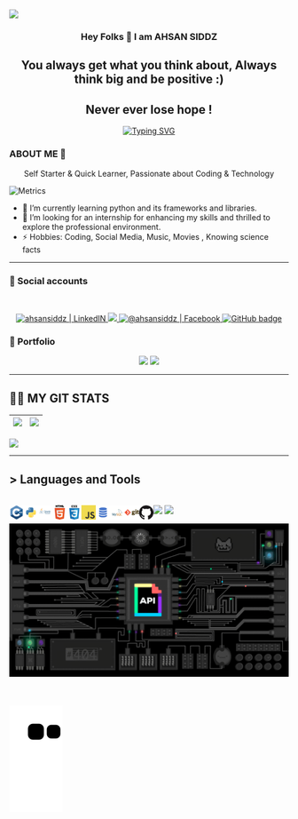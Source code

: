 <p align="center">
<img alt="" src=https://img.shields.io/github/stars/ahsansiddz1?affiliations=OWNER%2CCOLLABORATOR />
<img alt="" src=https://komarev.com/ghpvc/?username=ahsansiddz />
</p>



<img align="center" src="https://github.com/ahsansiddz1/ahsansiddz1/blob/main/NEWBANNER.jpg"/>
 
 
<div align="center">
 
<h3>Hey Folks 👋 I am AHSAN SIDDZ</h3>
<h2> You always get what you think about, Always think big and be positive :) </h2>
 <h2> Never ever lose hope !</h2>
 
[![Typing SVG](https://readme-typing-svg.herokuapp.com?font=calibri&color=%23E3F713&size=18&lines=I'm+programmer%2Cdeveloper%2Cdesigner+%26+freelancer+%F0%9F%92%BB)](https://git.io/typing-svg)
 
 </div>
 
<div >
 <h3> ABOUT ME 📌 </h3>
  
 <p align="center">Self Starter & Quick Learner, Passionate about Coding & Technology </p>
 </div>
 
![Metrics](https://metrics.lecoq.io/ahsansiddz1?template=classic&config.timezone=Asia%2FKarachi)



<!-- - ... -->
- 🌱 I’m currently learning python and its frameworks and libraries. 
- 👯 I’m looking for an internship for enhancing my skills and thrilled to explore the professional environment.
- ⚡ Hobbies: Coding, Social Media, Music, Movies , Knowing science facts 
<!-- - 
🔭 I’m currently working on  
 🤔 I’m looking for help with ...
- 💬 Ask me about ...
- 📫 How to reach me: ...
- 😄 Pronouns: ... 
-->

 <hr/>
 
 <h3> 💠 Social accounts </h3> <br/>
<p align="center">
 
   <a href="https://www.linkedin.com/in/ahsansiddz/" target="_blank">
  <img alt="ahsansiddz | LinkedIN"  src="https://img.shields.io/badge/linkedin-%230077B5.svg?&style=for-the-badge&logo=linkedin&logoColor=white" />

</a>
 
   <a href="http://twitter.com/ahsansiddz" target="_blank">
    <img src="https://img.shields.io/twitter/follow/ahsansiddz?label=Twitter&logo=twitter&style=for-the-badge" />
  </a>
 
 
<a href="https://www.facebook.com/ahsansiddz" target="_blank">
  <img  alt="@ahsansiddz | Facebook" src="https://img.shields.io/badge/facebook-%231877F2.svg?&style=for-the-badge&logo=facebook&logoColor=white" />
</a>
 
  <a href="https://github.com/ahsansiddz1" target="_blank">
    <img src="https://img.shields.io/github/followers/ahsansiddz?label=GitHub&logo=GitHub&style=for-the-badge" alt="GitHub badge" />
  </a>

 
</p>
 
 
 
 
 <h3> 🔰 Portfolio  </h3> 
  <div align="center">
 
<a href="https://ahsansiddz1.github.io"><img src="https://img.shields.io/badge/MyPortfolio-blueviolet.svg"/></a>
<a href="https://drive.google.com/file/d/1ERX4hnBGwGG0xZCg__wFHbifcXvmBTQH/view?usp=sharing"><img src="https://img.shields.io/badge/MyResume-red.svg"/></a> 

 </div>
 <hr/>


## 👨‍💻 MY GIT STATS
<img src="https://github-readme-stats.vercel.app/api?username=ahsansiddz1&&show_icons=true&count_private=true&theme=radical"/>|<img src="https://github-readme-streak-stats.herokuapp.com/?user=ahsansiddz1&theme=radical"/>|
|---|---|
 <img align="center" src="https://github-readme-stats.vercel.app/api/top-langs/?username=AHSANSIDDZ1&langs_count=5&theme=radical&title_color=8E2DE2&text_color=fff" alt=" "/>
 
 <!--lANGUAGES AND TOOLS -->
 
 <!--<details>
    <summary>:zap: Languages and Tools</summary> -->
 <br/>
 <hr/>
   <h2> >  Languages and Tools</h2>
   
   <br />
 <a href="https://github.com/404"><img src="https://user-images.githubusercontent.com/73097560/115834477-dbab4500-a447-11eb-908a-139a6edaec5c.gif"></a>

<img align="left" alt="C++" width="26px" src="https://raw.githubusercontent.com/github/explore/80688e429a7d4ef2fca1e82350fe8e3517d3494d/topics/cpp/cpp.png" />
<img align="left" alt="Python" width="26px" src="https://raw.githubusercontent.com/github/explore/80688e429a7d4ef2fca1e82350fe8e3517d3494d/topics/python/python.png" />
<img align="left" alt="Java" width="26px" src="https://raw.githubusercontent.com/github/explore/80688e429a7d4ef2fca1e82350fe8e3517d3494d/topics/java/java.png" />
<img align="left" alt="HTML5" width="26px" src="https://raw.githubusercontent.com/github/explore/80688e429a7d4ef2fca1e82350fe8e3517d3494d/topics/html/html.png" />
<img align="left" alt="CSS3" width="26px" src="https://raw.githubusercontent.com/github/explore/80688e429a7d4ef2fca1e82350fe8e3517d3494d/topics/css/css.png" />
<img align="left" alt="JavaScript" width="26px" src="https://raw.githubusercontent.com/github/explore/80688e429a7d4ef2fca1e82350fe8e3517d3494d/topics/javascript/javascript.png" />
<img align="left" alt="SQL" width="26px" src="https://raw.githubusercontent.com/github/explore/80688e429a7d4ef2fca1e82350fe8e3517d3494d/topics/sql/sql.png" />
<img align="left" alt="MySQL" width="26px" src="https://raw.githubusercontent.com/github/explore/80688e429a7d4ef2fca1e82350fe8e3517d3494d/topics/mysql/mysql.png" />
 <img align="left" alt="Git" width="26px" src="https://raw.githubusercontent.com/github/explore/80688e429a7d4ef2fca1e82350fe8e3517d3494d/topics/git/git.png" />
 <img align="left" alt="GitHub" width="26px" src="https://raw.githubusercontent.com/github/explore/78df643247d429f6cc873026c0622819ad797942/topics/github/github.png" />
 <a href="https://github.com/404"><img src="https://user-images.githubusercontent.com/73097560/115834477-dbab4500-a447-11eb-908a-139a6edaec5c.gif"></a>
  <p align="center">
<img src="https://github.com/muhiqsimui/muhiqsimui/raw/main/assets/121804031-97b50f00-cc44-11eb-8fc9-3b92711e50c6.gif" />
  </p>
<!--</details> -->
<br />
 
<br />
<div>
    <img src="https://raw.githubusercontent.com/muhiqsimui/muhiqsimui/output/github-contribution-grid-snake.svg" />
</div>
<br>

 
